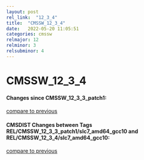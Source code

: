 ```yaml
---
layout: post
rel_link:  "12_3_4"
title:  "CMSSW_12_3_4"
date:   2022-05-20 11:05:51
categories: cmssw
relmajor: 12
relminor: 3
relsubminor: 4
---
```


# CMSSW_12_3_4
#### Changes since CMSSW_12_3_3_patch1:
[compare to previous](https://github.com/cms-sw/cmssw/compare/CMSSW_12_3_3_patch1...CMSSW_12_3_4)



#### CMSDIST Changes between Tags REL/CMSSW_12_3_3_patch1/slc7_amd64_gcc10 and REL/CMSSW_12_3_4/slc7_amd64_gcc10:
[compare to previous](https://github.com/cms-sw/cmsdist/compare/REL/CMSSW_12_3_3_patch1/slc7_amd64_gcc10...REL/CMSSW_12_3_4/slc7_amd64_gcc10)


